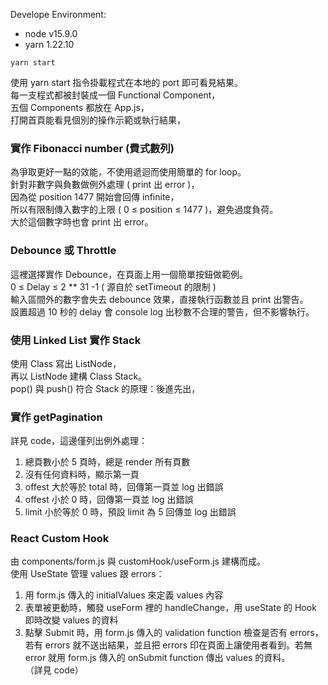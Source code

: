 Develope Environment:  
- node v15.9.0  
- yarn 1.22.10    

 ```
 yarn start
 ```  
使用 yarn start 指令掛載程式在本地的 port 即可看見結果。  
每一支程式都被封裝成一個 Functional Component，  
五個 Components 都放在 App.js，  
打開首頁能看見個別的操作示範或執行結果，  

### 實作 Fibonacci number (費式數列)  
為爭取更好一點的效能，不使用遞迴而使用簡單的 for loop。  
針對非數字與負數做例外處理 ( print 出 error )，  
因為從 position 1477 開始會回傳 infinite，  
所以有限制傳入數字的上限 ( 0 ≤ position ≤ 1477 )，避免過度負荷。  
大於這個數字時也會 print 出 error。  

### Debounce 或 Throttle  
這裡選擇實作 Debounce，在頁面上用一個簡單按鈕做範例。  
0 ≤ Delay ≤ 2 ** 31 -1 ( 源自於 setTimeout 的限制 )  
輸入區間外的數字會失去 debounce 效果，直接執行函數並且 print 出警告。  
設置超過 10 秒的 delay 會 console log 出秒數不合理的警告，但不影響執行。  

### 使用 Linked List 實作 Stack   
使用 Class 寫出 ListNode，  
再以 ListNode 建構 Class Stack。  
pop() 與 push() 符合 Stack 的原理：後進先出，  

### 實作 getPagination  
詳見 code，這邊僅列出例外處理：  
1. 總頁數小於 5 頁時，總是 render 所有頁數  
2. 沒有任何資料時，顯示第一頁  
3. offest 大於等於 total 時，回傳第一頁並 log 出錯誤  
4. offest 小於 0 時，回傳第一頁並 log 出錯誤  
5. limit 小於等於 0 時，預設 limit 為 5 回傳並 log 出錯誤  

### React Custom Hook  
由 components/form.js 與 customHook/useForm.js 建構而成。  
使用 UseState 管理 values 跟 errors：  
1. 用 form.js 傳入的 initialValues 來定義 values 內容  
2. 表單被更動時，觸發 useForm 裡的 handleChange，用 useState 的 Hook 即時改變 values 的資料  
3. 點擊 Submit 時，用 form.js 傳入的 validation function 檢查是否有 errors，若有 errors 就不送出結果，並且把 errors 印在頁面上讓使用者看到。若無 error 就用 form.js 傳入的 onSubmit function 傳出 values 的資料。  
（詳見 code）
